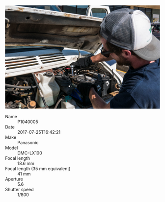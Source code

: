 [![P1040005](/photos/hd/P1040005.jpg)](/photos/full/P1040005.jpg?raw=true)

<dl>
  <dt>Name</dt>
  <dd>P1040005</dd>
  <dt>Date</dt>
  <dd>2017-07-25T16:42:21</dd>
  <dt>Make</dt>
  <dd>Panasonic</dd>
  <dt>Model</dt>
  <dd>DMC-LX100</dd>
  <dt>Focal length</dt>
  <dd>18.6 mm</dd>
  <dt>Focal length (35 mm equivalent)</dt>
  <dd>41 mm</dd>
  <dt>Aperture</dt>
  <dd>5.6</dd>
  <dt>Shutter speed</dt>
  <dd>1/800</dd>
</dl>
